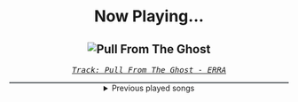 <div align="center"> 
<h1>Now Playing...</h1>

![Pull From The Ghost](https://i.scdn.co/image/ab67616d00001e0294875e23212e1eca7354b02a)
--
_<samp><a href="https://open.spotify.com/track/5X0o92ihmXE7KP5fcmNSFv">Track: Pull From The Ghost - ERRA</a></samp>_

<div style="border: 1px #4B5054 solid"></div>
<details>
  <summary>
    Previous played songs
  </summary>
  <table>
    <thead>
      <tr>
        <th>
          Artist
        </th>
        <th>
          Song
        </th>
        <th>
          Link
        </th>
      </tr>
    </thead>
    <tbody>
      <tr><td>ERRA</td><td>Pull From The Ghost</td><td><a href="https://open.spotify.com/track/5X0o92ihmXE7KP5fcmNSFv">https://open.spotify.com/track/5X0o92ihmXE7KP5fcmNSFv</a></td></tr><tr><td>Northlane</td><td>Talking Heads</td><td><a href="https://open.spotify.com/track/7rurqfPGIwwPtEmIYmQ9QQ">https://open.spotify.com/track/7rurqfPGIwwPtEmIYmQ9QQ</a></td></tr><tr><td>Code Orange</td><td>Out For Blood</td><td><a href="https://open.spotify.com/track/3Lq6gNTGCu9SOChMq8ZZfY">https://open.spotify.com/track/3Lq6gNTGCu9SOChMq8ZZfY</a></td></tr><tr><td>Tetrarch</td><td>I'm Not Right</td><td><a href="https://open.spotify.com/track/2nsHCIZD7HaFm3WhXm1A2R">https://open.spotify.com/track/2nsHCIZD7HaFm3WhXm1A2R</a></td></tr><tr><td>Rammstein</td><td>Feuer frei!</td><td><a href="https://open.spotify.com/track/5aNH8inF5BsbThDeOLs7zs">https://open.spotify.com/track/5aNH8inF5BsbThDeOLs7zs</a></td></tr><tr><td>Ice Nine Kills</td><td>Take Your Pick [Feat. Corpsegrinder]</td><td><a href="https://open.spotify.com/track/03WywiXT4I0R0TBMCkEaa9">https://open.spotify.com/track/03WywiXT4I0R0TBMCkEaa9</a></td></tr><tr><td>August Burns Red</td><td>White Washed</td><td><a href="https://open.spotify.com/track/0jCUZSnjn6hxp7zgX3h2rF">https://open.spotify.com/track/0jCUZSnjn6hxp7zgX3h2rF</a></td></tr><tr><td>3TEETH</td><td>EXXXIT</td><td><a href="https://open.spotify.com/track/1B0mpLHHpPJ6oyGa1YeljL">https://open.spotify.com/track/1B0mpLHHpPJ6oyGa1YeljL</a></td></tr><tr><td>The Devil Wears Prada</td><td>Danger: Wildman</td><td><a href="https://open.spotify.com/track/1okd0AdSAmPxGOb7z4jFB7">https://open.spotify.com/track/1okd0AdSAmPxGOb7z4jFB7</a></td></tr><tr><td>Periphery</td><td>Scarlet</td><td><a href="https://open.spotify.com/track/3oKd79SzqVkiel75QUZxAy">https://open.spotify.com/track/3oKd79SzqVkiel75QUZxAy</a></td></tr><tr><td>The Algorithm</td><td>floating point</td><td><a href="https://open.spotify.com/track/6RyIiYvJLW4ak6IXN1eEQp">https://open.spotify.com/track/6RyIiYvJLW4ak6IXN1eEQp</a></td></tr><tr><td>GHØSTKID</td><td>START A FIGHT</td><td><a href="https://open.spotify.com/track/4IpxiuVGNYouauSKLDlATj">https://open.spotify.com/track/4IpxiuVGNYouauSKLDlATj</a></td></tr><tr><td>Bury Tomorrow</td><td>Heretic (feat. Loz Taylor)</td><td><a href="https://open.spotify.com/track/1lHqZm5MsAc7wZ7W95KcOe">https://open.spotify.com/track/1lHqZm5MsAc7wZ7W95KcOe</a></td></tr><tr><td>Bury Tomorrow</td><td>Wrath</td><td><a href="https://open.spotify.com/track/6LukTyIQxWTx98Ov4tp7jx">https://open.spotify.com/track/6LukTyIQxWTx98Ov4tp7jx</a></td></tr><tr><td>Citizen Soldier</td><td>Afterlife</td><td><a href="https://open.spotify.com/track/7bKfDP3DQQMmybmvoLtNLC">https://open.spotify.com/track/7bKfDP3DQQMmybmvoLtNLC</a></td></tr><tr><td>Citizen Soldier</td><td>Afterlife</td><td><a href="https://open.spotify.com/track/7bKfDP3DQQMmybmvoLtNLC">https://open.spotify.com/track/7bKfDP3DQQMmybmvoLtNLC</a></td></tr><tr><td>Citizen Soldier</td><td>Afterlife</td><td><a href="https://open.spotify.com/track/7bKfDP3DQQMmybmvoLtNLC">https://open.spotify.com/track/7bKfDP3DQQMmybmvoLtNLC</a></td></tr><tr><td>Drowning Pool</td><td>One Finger and a Fist</td><td><a href="https://open.spotify.com/track/6PdEKf8CyyZfrFAGFi37gb">https://open.spotify.com/track/6PdEKf8CyyZfrFAGFi37gb</a></td></tr><tr><td>Line So Thin</td><td>Done With Everything</td><td><a href="https://open.spotify.com/track/5iJ4r3UYxNwJFX0dkV3QAr">https://open.spotify.com/track/5iJ4r3UYxNwJFX0dkV3QAr</a></td></tr><tr><td>The Raven Age</td><td>Serpents Tongue</td><td><a href="https://open.spotify.com/track/4XfyJeefnHOUOvotLyyIUV">https://open.spotify.com/track/4XfyJeefnHOUOvotLyyIUV</a></td></tr>
    </tbody>
  </table>
</details>

</div>
